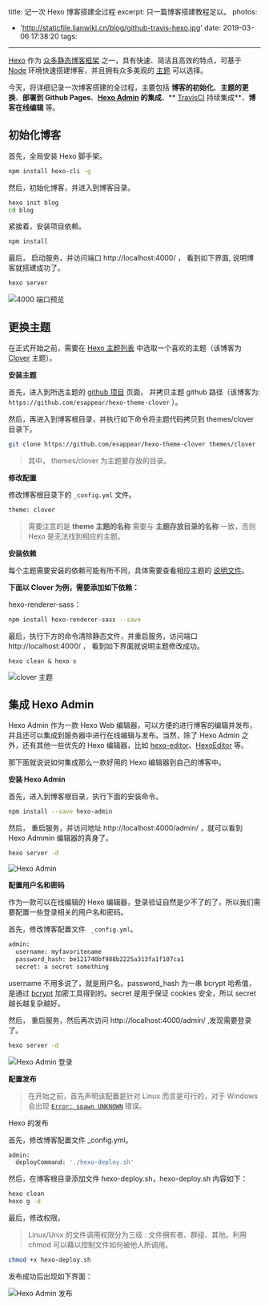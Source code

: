 title: 记一次 Hexo 博客搭建全过程
excerpt: 只一篇博客搭建教程足以。
photos:
  - 'http://staticfile.lianwiki.cn/blog/github-travis-hexo.jpg'
date: 2019-03-06 17:38:20
tags:
---

[Hexo](https://hexo.io/zh-cn/) 作为 [众多静态博客框架](http://topspeedsnail.com/static-website-generators_or_tools/) 之一，具有快速、简洁且高效的特点，可基于 [Node](https://nodejs.org/cn/) 环境快速搭建博客，并且拥有众多美观的 [主题](https://hexo.io/themes/) 可以选择。

今天，将详细记录一次博客搭建的全过程，主要包括 **博客的初始化**、**主题的更换**、**部署到 Github Pages**、**[Hexo Admin](https://jaredforsyth.com/hexo-admin/) 的集成**、** [TravisCI](https://travis-ci.com) 持续集成**、**博客在线编辑** 等。

## 初始化博客

首先，全局安装 Hexo 脚手架。

```bash
npm install hexo-cli -g
```

然后，初始化博客，并进入到博客目录。

```bash
hexo init blog
cd blog
```
紧接着，安装项目依赖。
```bash
npm install
```
最后， 启动服务，并访问端口 http://localhost:4000/ ， 看到如下界面, 说明博客就搭建成功了。
```bash
hexo server
```
![4000 端口预览](http://staticfile.lianwiki.cn/blog/4000-preview.png)

## 更换主题

在正式开始之前，需要在 [Hexo 主题列表](https://hexo.io/themes/) 中选取一个喜欢的主题（该博客为 [Clover](https://clovertuan.github.io/) 主题）。

**安装主题**

首先，进入到所选主题的 [github 项目](https://github.com/esappear/hexo-theme-clover) 页面， 并拷贝主题 github 路径（该博客为: `https://github.com/esappear/hexo-theme-clover` ）。

然后，再进入到博客根目录，并执行如下命令将主题代码拷贝到 themes/clover 目录下。

```bash
git clone https://github.com/esappear/hexo-theme-clover themes/clover
```
> 其中， themes/clover 为主题要存放的目录。

**修改配置**

修改博客根目录下的 `_config.yml` 文件。

```bash
theme: clover
```
> 需要注意的是 **theme 主题的名称** 需要与 **主题存放目录的名称** 一致，否则 Hexo 是无法找到相应的主题。

**安装依赖**

每个主题需要安装的依赖可能有所不同，具体需要查看相应主题的 [说明文件](https://github.com/esappear/hexo-theme-clover)。

**下面以 Clover 为例，需要添加如下依赖：**

hexo-renderer-sass：

```bash
npm install hexo-renderer-sass --save
```
最后，执行下方的命令清除静态文件，并重启服务，访问端口 http://localhost:4000/ ， 看到如下界面就说明主题修改成功。

```
hexo clean & hexo s
```
![clover 主题](http://staticfile.lianwiki.cn/blog/theme-clover.png)

## 集成 Hexo Admin

Hexo Admin 作为一款 Hexo Web 编辑器，可以方便的进行博客的编辑并发布，并且还可以集成到服务器中进行在线编辑与发布。当然，除了 Hexo Admin 之外，还有其他一些优先的 Hexo 编辑器，比如 [hexo-editor](https://github.com/tajpure/hexo-editor)、[HexoEditor](https://github.com/zhuzhuyule/HexoEditor/) 等。

那下面就说说如何集成那么一款好用的 Hexo 编辑器到自己的博客中。

**安装 Hexo Admin**

首先，进入到博客根目录，执行下面的安装命令。

```bash
npm install --save hexo-admin
```
然后， 重启服务，并访问地址 http://localhost:4000/admin/ ，就可以看到 Hexo Admmin 编辑器的真身了。

```bash
hexo server -d
```
![Hexo Admin](http://staticfile.lianwiki.cn/blog/hexo-admin.png)

**配置用户名和密码**

作为一款可以在线编辑的 Hexo 编辑器，登录验证自然是少不了的了，所以我们需要配置一些登录相关的用户名和密码。

首先，修改博客配置文件 ` _config.yml`。

```bash
admin:
  username: myfavoritename
  password_hash: be121740bf988b2225a313fa1f107ca1
  secret: a secret something
```
username 不用多说了，就是用户名。password_hash 为一串 bcrypt  哈希值，是通过 [bcrypt](https://www.browserling.com/tools/bcrypt) 加密工具得到的。secret 是用于保证 cookies 安全，所以 secret 越长越复杂越好。

然后， 重启服务，然后再次访问  http://localhost:4000/admin/ ,发现需要登录了。

```bash
hexo server -d
```

![Hexo Admin 登录](http://staticfile.lianwiki.cn/blog/hexo-admin-login.png)

**配置发布**

> 在开始之前，首先声明该配置是针对 Linux 而言是可行的，对于 Windows 会出现 [`Error: spawn UNKNOWN`](https://github.com/jaredly/hexo-admin/issues/94) 错误。

Hexo 的发布

首先，修改博客配置文件  _config.yml。

```bash
admin:
  deployCommand: './hexo-deploy.sh'
```
然后，在博客根目录添加文件 hexo-deploy.sh，hexo-deploy.sh 内容如下：

```bash
hexo clean
hexo g -d
```
最后，修改权限。

> Linux/Unix 的文件调用权限分为三级 : 文件拥有者、群组、其他。利用 chmod 可以藉以控制文件如何被他人所调用。

```bash
chmod +x hexo-deploy.sh
```
发布成功后出现如下界面：

![Hexo Admin 发布](http://staticfile.lianwiki.cn/blog/hexo-admin-deploy.png)

